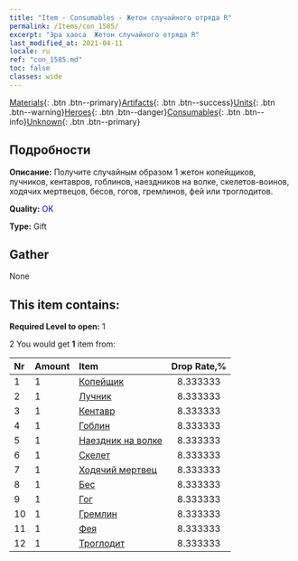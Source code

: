 ```yaml
---
title: "Item - Consumables - Жетон случайного отряда R"
permalink: /Items/con_1585/
excerpt: "Эра хаоса  Жетон случайного отряда R"
last_modified_at: 2021-04-11
locale: ru
ref: "con_1585.md"
toc: false
classes: wide
---
```

 [Materials](/ru/Items/){: .btn .btn--primary}[Artifacts](/ru/Items/Artifacts/){: .btn .btn--success}[Units](/ru/Items/Units/){: .btn .btn--warning}[Heroes](/ru/Items/Heroes/){: .btn .btn--danger}[Consumables](/ru/Items/Consumables/){: .btn .btn--info}[Unknown](/ru/Items/Unknown/){: .btn .btn--primary}

## Подробности
 **Описание:** Получите случайным образом 1 жетон копейщиков, лучников, кентавров, гоблинов, наездников на волке, скелетов-воинов, ходячих мертвецов, бесов, гогов, гремлинов, фей или троглодитов.

 **Quality:** <span style="color: #0000CD">OK</span>

 **Type:** Gift

## Gather

  None

## This item contains:

 **Required Level to open:** 1

 2 You would get **1** item  from:

  | Nr | Amount |     Item    | Drop Rate,% |
  |:---|:-------|:------------|:---------:|
  | 1 | 1 | [Копейщик](/ru/Items/unt_190/) | 8.333333 | 
  | 2 | 1 | [Лучник](/ru/Items/unt_191/) | 8.333333 | 
  | 3 | 1 | [Кентавр](/ru/Items/unt_199/) | 8.333333 | 
  | 4 | 1 | [Гоблин](/ru/Items/unt_217/) | 8.333333 | 
  | 5 | 1 | [Наездник на волке](/ru/Items/unt_218/) | 8.333333 | 
  | 6 | 1 | [Скелет](/ru/Items/unt_208/) | 8.333333 | 
  | 7 | 1 | [Ходячий мертвец](/ru/Items/unt_209/) | 8.333333 | 
  | 8 | 1 | [Бес](/ru/Items/unt_226/) | 8.333333 | 
  | 9 | 1 | [Гог](/ru/Items/unt_227/) | 8.333333 | 
  | 10 | 1 | [Гремлин](/ru/Items/unt_235/) | 8.333333 | 
  | 11 | 1 | [Фея](/ru/Items/unt_262/) | 8.333333 | 
  | 12 | 1 | [Троглодит](/ru/Items/unt_244/) | 8.333333 | 
